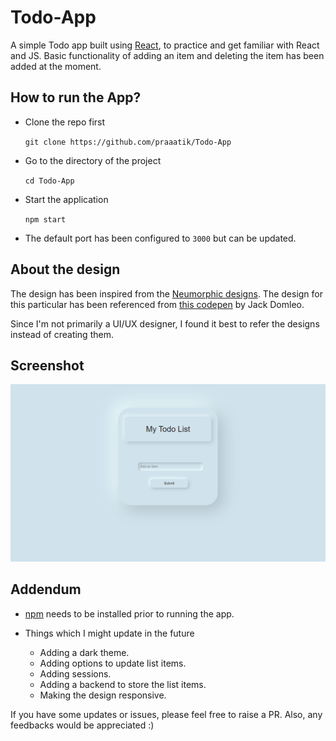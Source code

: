 # Todo-App

A simple Todo app built using [React](https://reactjs.org/), to practice and get familiar with React and JS. Basic functionality of adding an item and deleting the item has been added at the moment.

## How to run the App?

- Clone the repo first

  `git clone https://github.com/praaatik/Todo-App`

- Go to the directory of the project

  `cd Todo-App`

- Start the application

  `npm start`

- The default port has been configured to `3000` but can be updated.

## About the design

The design has been inspired from the [Neumorphic designs](https://uxdesign.cc/neumorphism-in-user-interfaces-b47cef3bf3a6). The design for this particular has been referenced from [this codepen](https://codepen.io/jackdomleo7/full/mdeowoz) by Jack Domleo.

Since I'm not primarily a UI/UX designer, I found it best to refer the designs instead of creating them.

## Screenshot

<img src="screenshot.png">

## Addendum

- [npm](https://www.npmjs.com/get-npm) needs to be installed prior to running the app.

- Things which I might update in the future
  - Adding a dark theme.
  - Adding options to update list items.
  - Adding sessions.
  - Adding a backend to store the list items.
  - Making the design responsive.

If you have some updates or issues, please feel free to raise a PR. Also, any feedbacks would be appreciated :)
